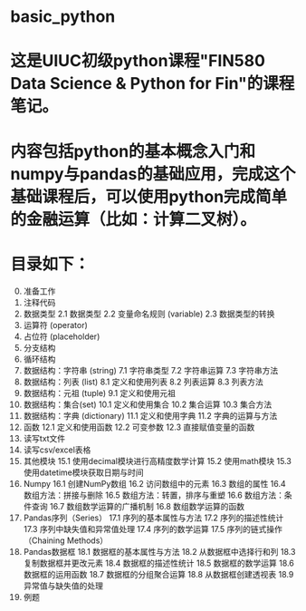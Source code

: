 # basic_python
# 这是UIUC初级python课程"FIN580 Data Science & Python for Fin"的课程笔记。
# 内容包括python的基本概念入门和numpy与pandas的基础应用，完成这个基础课程后，可以使用python完成简单的金融运算（比如：计算二叉树）。

# 目录如下：

0. 准备工作
1. 注释代码
2. 数据类型
   2.1 数据类型
   2.2 变量命名规则  (variable)
   2.3 数据类型的转换
3. 运算符 (operator)
4. 占位符 (placeholder)
5. 分支结构
6. 循环结构
7. 数据结构：字符串 (string)
   7.1 字符串类型
   7.2 字符串运算
   7.3 字符串方法
8. 数据结构：列表 (list)
   8.1 定义和使用列表
   8.2 列表运算
   8.3 列表方法
9. 数据结构：元祖 (tuple)
   9.1 定义和使用元祖
10. 数据结构：集合(set)
   10.1 定义和使用集合
   10.2 集合运算
   10.3 集合方法
11. 数据结构：字典 (dictionary)
   11.1 定义和使用字典
   11.2 字典的运算与方法
12. 函数
   12.1 定义和使用函数
   12.2 可变参数
   12.3 直接赋值变量的函数
13. 读写txt文件
14. 读写csv/excel表格
15. 其他模块
   15.1 使用decimal模块进行高精度数学计算
   15.2 使用math模块
   15.3 使用datetime模块获取日期与时间
16. Numpy
   16.1 创建NumPy数组
   16.2 访问数组中的元素
   16.3 数组的属性
   16.4 数组方法：拼接与删除
   16.5 数组方法：转置，排序与重塑
   16.6 数组方法：条件查询
   16.7 数组数学运算的广播机制
   16.8 数组数学运算的函数
17. Pandas序列（Series）
   17.1 序列的基本属性与方法
   17.2 序列的描述性统计
   17.3 序列中缺失值和异常值处理
   17.4 序列的数学运算
   17.5 序列的链式操作（Chaining Methods）
18. Pandas数据框
   18.1 数据框的基本属性与方法
   18.2 从数据框中选择行和列
   18.3 复制数据框并更改元素
   18.4 数据框的描述性统计
   18.5 数据框的数学运算
   18.6 数据框的运用函数
   18.7 数据框的分组聚合运算
   18.8 从数据框创建透视表
   18.9 异常值与缺失值的处理
19. 例题   
   
   
   
   
   
   
   
   
   
   
   
   
   
   
